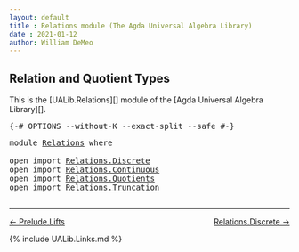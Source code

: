 ```yaml
---
layout: default
title : Relations module (The Agda Universal Algebra Library)
date : 2021-01-12
author: William DeMeo
---
```


## <a id="relation-and-quotient-types">Relation and Quotient Types</a>

This is the [UALib.Relations][] module of the [Agda Universal Algebra Library][].

<pre class="Agda">
<a id="302" class="Symbol">{-#</a> <a id="306" class="Keyword">OPTIONS</a> <a id="314" class="Pragma">--without-K</a> <a id="326" class="Pragma">--exact-split</a> <a id="340" class="Pragma">--safe</a> <a id="347" class="Symbol">#-}</a>
</pre>

<pre class="Agda">
<a id="376" class="Keyword">module</a> <a id="383" href="Relations.html" class="Module">Relations</a> <a id="393" class="Keyword">where</a>

<a id="400" class="Keyword">open</a> <a id="405" class="Keyword">import</a> <a id="412" href="Relations.Discrete.html" class="Module">Relations.Discrete</a>
<a id="431" class="Keyword">open</a> <a id="436" class="Keyword">import</a> <a id="443" href="Relations.Continuous.html" class="Module">Relations.Continuous</a>
<a id="464" class="Keyword">open</a> <a id="469" class="Keyword">import</a> <a id="476" href="Relations.Quotients.html" class="Module">Relations.Quotients</a>
<a id="496" class="Keyword">open</a> <a id="501" class="Keyword">import</a> <a id="508" href="Relations.Truncation.html" class="Module">Relations.Truncation</a>

</pre>

-------------------------------------

<p></p>

[← Prelude.Lifts](Prelude.Lifts.html)
<span style="float:right;">[Relations.Discrete →](Relations.Discrete.html)</span>

{% include UALib.Links.md %}
